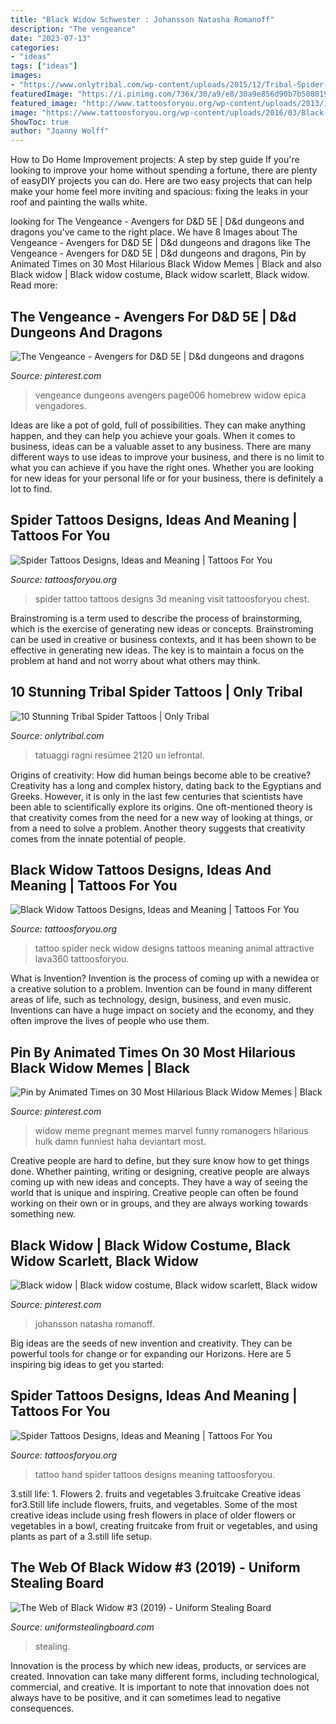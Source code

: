 ```yaml
---
title: "Black Widow Schwester : Johansson Natasha Romanoff"
description: "The vengeance"
date: "2023-07-13"
categories:
- "ideas"
tags: ["ideas"]
images:
- "https://www.onlytribal.com/wp-content/uploads/2015/12/Tribal-Spider-Tattoo-Pictures.jpg"
featuredImage: "https://i.pinimg.com/736x/30/a9/e8/30a9e856d90b7b5080192786d752b00c.jpg"
featured_image: "http://www.tattoosforyou.org/wp-content/uploads/2013/11/Spider-Tattoo-Pics.jpg"
image: "https://www.tattoosforyou.org/wp-content/uploads/2016/03/Black-Widow-Neck-Tattoo.jpg"
ShowToc: true
author: "Joanny Wolff"
---
```



How to Do Home Improvement projects: A step by step guide
If you're looking to improve your home without spending a fortune, there are plenty of easyDIY projects you can do. Here are two easy projects that can help make your home feel more inviting and spacious: fixing the leaks in your roof and painting the walls white.

	

		
looking for The Vengeance - Avengers for D&amp;D 5E | D&amp;d dungeons and dragons you've came to the right place. We have 8 Images about The Vengeance - Avengers for D&amp;D 5E | D&amp;d dungeons and dragons like The Vengeance - Avengers for D&amp;D 5E | D&amp;d dungeons and dragons, Pin by Animated Times on 30 Most Hilarious Black Widow Memes | Black and also Black widow | Black widow costume, Black widow scarlett, Black widow. Read more:
		
    
## The Vengeance - Avengers For D&amp;D 5E | D&amp;d Dungeons And Dragons

<img loading=lazy src="https://i.pinimg.com/736x/46/20/5c/46205c915ed6b0a010e961d3ceeb28a0.jpg" onerror="this.onerror=null;this.src='https://tse3.mm.bing.net/th?id=OIP.YJ7pIhrwtTYJbFUIncOdHgHaKd&amp;pid=15.1';" alt="The Vengeance - Avengers for D&amp;D 5E | D&amp;d dungeons and dragons">

_Source: pinterest.com_

>vengeance dungeons avengers page006 homebrew widow epica vengadores. 

	

Ideas are like a pot of gold, full of possibilities. They can make anything happen, and they can help you achieve your goals. When it comes to business, ideas can be a valuable asset to any business. There are many different ways to use ideas to improve your business, and there is no limit to what you can achieve if you have the right ones. Whether you are looking for new ideas for your personal life or for your business, there is definitely a lot to find.

    
## Spider Tattoos Designs, Ideas And Meaning | Tattoos For You

<img loading=lazy src="http://www.tattoosforyou.org/wp-content/uploads/2013/11/Spider-Tattoo-Pics.jpg" onerror="this.onerror=null;this.src='https://tse4.mm.bing.net/th?id=OIP.rrbbCOds53eXbNNqVjLtzwHaGj&amp;pid=15.1';" alt="Spider Tattoos Designs, Ideas and Meaning | Tattoos For You">

_Source: tattoosforyou.org_

>spider tattoo tattoos designs 3d meaning visit tattoosforyou chest. 

	

Brainstroming is a term used to describe the process of brainstorming, which is the exercise of generating new ideas or concepts. Brainstroming can be used in creative or business contexts, and it has been shown to be effective in generating new ideas. The key is to maintain a focus on the problem at hand and not worry about what others may think.

    
## 10 Stunning Tribal Spider Tattoos | Only Tribal

<img loading=lazy src="https://www.onlytribal.com/wp-content/uploads/2015/12/Tribal-Spider-Tattoo-Pictures.jpg" onerror="this.onerror=null;this.src='https://tse3.mm.bing.net/th?id=OIP.OIejMx0gUH9HV9FmrPw2EAHaI8&amp;pid=15.1';" alt="10 Stunning Tribal Spider Tattoos | Only Tribal">

_Source: onlytribal.com_

>tatuaggi ragni resümee 2120 นท lefrontal. 

	

Origins of creativity: How did human beings become able to be creative?
Creativity has a long and complex history, dating back to the Egyptians and Greeks. However, it is only in the last few centuries that scientists have been able to scientifically explore its origins. One oft-mentioned theory is that creativity comes from the need for a new way of looking at things, or from a need to solve a problem. Another theory suggests that creativity comes from the innate potential of people.

    
## Black Widow Tattoos Designs, Ideas And Meaning | Tattoos For You

<img loading=lazy src="https://www.tattoosforyou.org/wp-content/uploads/2016/03/Black-Widow-Neck-Tattoo.jpg" onerror="this.onerror=null;this.src='https://tse2.mm.bing.net/th?id=OIP.LVWHRubq_aa4p5ZJijxzjwHaFQ&amp;pid=15.1';" alt="Black Widow Tattoos Designs, Ideas and Meaning | Tattoos For You">

_Source: tattoosforyou.org_

>tattoo spider neck widow designs tattoos meaning animal attractive lava360 tattoosforyou. 

	

What is Invention?
Invention is the process of coming up with a newidea or a creative solution to a problem. Invention can be found in many different areas of life, such as technology, design, business, and even music. Inventions can have a huge impact on society and the economy, and they often improve the lives of people who use them.

    
## Pin By Animated Times On 30 Most Hilarious Black Widow Memes | Black

<img loading=lazy src="https://i.pinimg.com/736x/30/a9/e8/30a9e856d90b7b5080192786d752b00c.jpg" onerror="this.onerror=null;this.src='https://tse4.mm.bing.net/th?id=OIP.rfZH7OJ-R3wuqFKzjOUGcQHaOP&amp;pid=15.1';" alt="Pin by Animated Times on 30 Most Hilarious Black Widow Memes | Black">

_Source: pinterest.com_

>widow meme pregnant memes marvel funny romanogers hilarious hulk damn funniest haha deviantart most. 

	

Creative people are hard to define, but they sure know how to get things done. Whether painting, writing or designing, creative people are always coming up with new ideas and concepts. They have a way of seeing the world that is unique and inspiring. Creative people can often be found working on their own or in groups, and they are always working towards something new.

    
## Black Widow | Black Widow Costume, Black Widow Scarlett, Black Widow

<img loading=lazy src="https://i.pinimg.com/736x/98/c6/78/98c67807f6197dfc626060557aeb10af--marvel-funny-marvel-memes.jpg" onerror="this.onerror=null;this.src='https://tse2.mm.bing.net/th?id=OIP.OyE6E2pIhxDdYpM0NRc1BQHaLm&amp;pid=15.1';" alt="Black widow | Black widow costume, Black widow scarlett, Black widow">

_Source: pinterest.com_

>johansson natasha romanoff. 

	

Big ideas are the seeds of new invention and creativity. They can be powerful tools for change or for expanding our Horizons. Here are 5 inspiring big ideas to get you started: 

    
## Spider Tattoos Designs, Ideas And Meaning | Tattoos For You

<img loading=lazy src="http://www.tattoosforyou.org/wp-content/uploads/2013/11/Spider-Tattoos.jpg" onerror="this.onerror=null;this.src='https://tse4.mm.bing.net/th?id=OIP.S_0fqUYBJ1YtVYlJtfNi_wHaJ4&amp;pid=15.1';" alt="Spider Tattoos Designs, Ideas and Meaning | Tattoos For You">

_Source: tattoosforyou.org_

>tattoo hand spider tattoos designs meaning tattoosforyou. 

	

3.still life: 1. Flowers 2. fruits and vegetables 3.fruitcake
Creative ideas for3.Still life include flowers, fruits, and vegetables. Some of the most creative ideas include using fresh flowers in place of older flowers or vegetables in a bowl, creating fruitcake from fruit or vegetables, and using plants as part of a 3.still life setup.

    
## The Web Of Black Widow #3 (2019) - Uniform Stealing Board

<img loading=lazy src="https://2.bp.blogspot.com/kEa4L-PYlw1woaJ31tfvf-i6pLDFx-pJNvbnoZd2yk9NHpcTHn_ZuZb2SVQwPY8P-SbOzKQolG8M3yGfAV3vzjih3A_Op0LFeQXRKvjOJdBHY7t3H8cQYP8CX0mxRw6Vt5CfaaSm1w=s1600" onerror="this.onerror=null;this.src='https://tse4.mm.bing.net/th?id=OIP.j9qITsHZBHFVRnexnbwojgHaLY&amp;pid=15.1';" alt="The Web of Black Widow #3 (2019) - Uniform Stealing Board">

_Source: uniformstealingboard.com_

>stealing. 

	

Innovation is the process by which new ideas, products, or services are created. Innovation can take many different forms, including technological, commercial, and creative. It is important to note that innovation does not always have to be positive, and it can sometimes lead to negative consequences.

